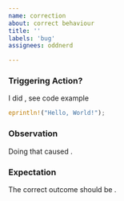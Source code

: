 ```yaml
---
name: correction
about: correct behaviour
title: ''
labels: 'bug'
assignees: oddnerd

---
```


### Triggering Action?

I did <action>, see code example

```rust
eprintln!("Hello, World!");
```

### Observation

Doing that caused <behaviour>.

### Expectation

The correct outcome should be <behaviour>.
